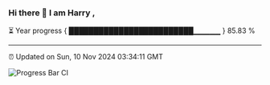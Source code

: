 ### Hi there 👋 I am Harry , 

⏳ Year progress { █████████████████████████▁▁▁▁▁ } 85.83 %

---

⏰ Updated on Sun, 10 Nov 2024 03:34:11 GMT

![Progress Bar CI](https://github.com/duykhang68/duykhang68/workflows/Progress%20Bar%20CI/badge.svg)
